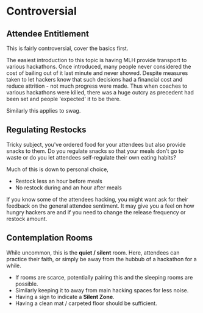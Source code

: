 # Controversial

## Attendee Entitlement  

This is fairly controversial, cover the basics first.
  
The easiest introduction to this topic is having MLH provide transport to various hackathons.  Once introduced, many people never considered the cost of bailing out of it last minute and never showed.  Despite measures taken to let hackers know that such decisions had a financial cost and reduce attrition - not much progress were made.  Thus when coaches to various hackathons were killed, there was a huge outcry as precedent had been set and people 'expected' it to be there.
  
Similarly this applies to swag.


## Regulating Restocks  

Tricky subject, you've ordered food for your attendees but also provide snacks to them.  Do you regulate snacks so that your meals don't go to waste or do you let attendees self-regulate their own eating habits?  

Much of this is down to personal choice, 
- Restock less an hour before meals
- No restock during and an hour after meals

If you know some of the attendees hacking, you might want ask for their feedback on the general attendee sentiment.  It may give you a feel on how hungry hackers are and if you need to change the release frequency or restock amount.


## Contemplation Rooms

While uncommon, this is the **quiet / silent** room. Here, attendees can practice their faith, or simply be away from the hubbub of a hackathon for a while.

- If rooms are scarce, potentially pairing this and the sleeping rooms are possible.
- Similarly keeping it to away from main hacking spaces for less noise. 
- Having a sign to indicate a **Silent Zone**.
- Having a clean mat / carpeted floor should be sufficient.